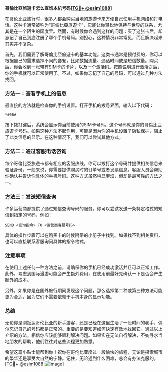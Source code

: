 **哥倫比亞旅遊卡怎么查询本机号码[[TG💪+ @esim1088](https://t.me/s/esim1088)]**

在哥伦比亚旅行时，很多人都会购买当地的旅游卡来方便自己使用手机网络和打电话。这种卡通常被称为“哥倫比亞旅遊卡”，它能让你轻松地保持与世界的联系，尤其是在一个陌生的国度里。然而，有时候你会遇到这样的问题：买了这张卡后，却忘记了自己到底注册了哪个手机号码。别担心，这种情况非常常见，而且解决起来其实并不复杂。

首先，我们需要了解哥倫比亞旅遊卡的基本功能。这类卡通常是预付费的，你可以根据自己的需求选择不同的套餐，比如数据流量、通话时间或是短信数量。购买后，你会收到一张带有SIM卡的卡片，以及一个激活码。按照说明进行激活之后，你的手机就可以正常使用了。不过，如果你忘记了自己的号码，可以通过几种方法找回。

### 方法一：查看手机上的信息

最直接的方法就是检查你的手机设置。打开手机的拨号界面，输入以下代码：

```
*#06#
```

按下拨打键后，系统会显示你当前使用的SIM卡号码。这个号码就是你的哥倫比亞旅遊卡号码。如果这种方法不起作用，可能是因为你的手机设置了隐私保护，阻止了此类信息的显示。在这种情况下，我们可以尝试其他方式。

### 方法二：通过客服电话咨询

每个哥倫比亞旅遊卡都有相应的客服热线，你可以拨打这个号码并提供相关信息来验证身份。一般来说，你需要提供购买时的订单号或者发票信息。客服人员会帮助你确认并告诉你具体的手机号码。这种方式虽然稍显麻烦，但却是最可靠的方法之一。

### 方法三：发送短信查询

许多运营商都提供了通过短信查询号码的服务。你可以尝试发送一条特定格式的短信到指定的号码，例如：

```
SEND <查询指令> TO <运营商客服号码>
```

具体的操作步骤可以在购买卡的时候附带的小册子中找到。如果找不到相关资料，也可以直接联系客服询问具体的指令格式。

### 注意事项

在使用上述任何一种方法之前，请确保你的手机已经成功激活并且可以正常工作。此外，考虑到国际漫游可能会产生额外费用，在使用前最好先确认一下是否会产生额外的成本。

另外，如果你是在国外旅行期间发现这个问题，那么选择第二种或第三种方法可能更为合适，因为它们不需要依赖于手机本身的显示功能。

### 总结

无论你是刚抵达哥伦比亚的新手游客，还是已经在这里生活了一段时间的老手，偶尔忘记自己的号码都是正常的。重要的是要知道如何快速有效地找回它。通过以上介绍的方法，相信你应该能够顺利解决问题。如果实在无法自行解决，不妨寻求当地朋友的帮助，他们往往对这些流程更加熟悉。

希望这篇小贴士能帮到你！祝你在哥伦比亚度过一段愉快的旅程，无论是探索城市的繁华还是享受大自然的宁静。记住，无论遇到什么困难，总会有办法克服的。[[TG💪+ @esim1088](https://t.me/s/esim1088) ![Image](https://i.postimg.cc/4NQfJmqS/Snipaste-2025-05-13-00-14-12.png)]